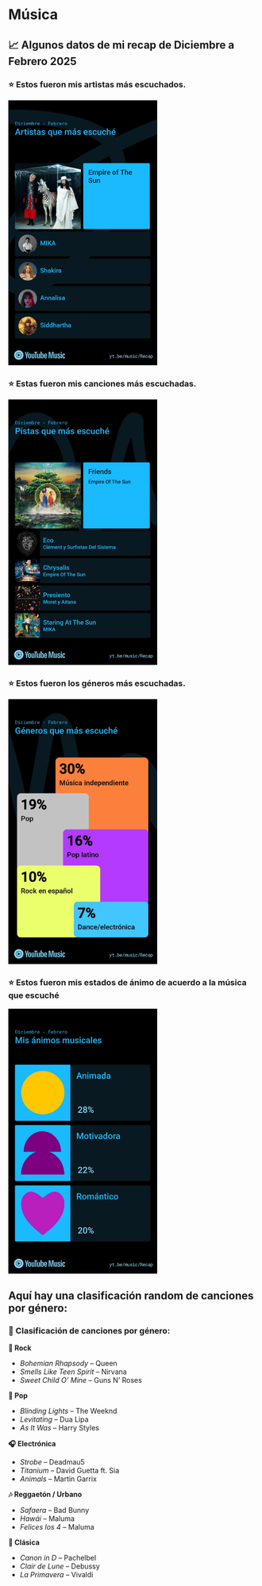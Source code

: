 # Música

## 📈 Algunos datos de mi recap de Diciembre a Febrero 2025

### ⭐ Estos fueron mis artistas más escuchados.
<img src="musica.jpeg" alt="ArtistasEscuchados" width="300">


### ⭐ Estas fueron mis canciones más escuchadas.

<img src="songs.jpeg" alt="CancionesEscuchados" width="300">


### ⭐ Estos fueron los géneros más escuchadas.
<img src="generos.jpeg" alt="GénerosEscuchados" width="300">


### ⭐ Estos fueron mis estados de ánimo de acuerdo a la música que escuché
<img src="animos.jpeg" alt="EstadosEscuchados" width="300">

## Aquí hay una clasificación random de canciones por género:

### 🎵 Clasificación de canciones por género:

**🎸 Rock**
- *Bohemian Rhapsody* – Queen  
- *Smells Like Teen Spirit* – Nirvana  
- *Sweet Child O’ Mine* – Guns N’ Roses  

**🎤 Pop**
- *Blinding Lights* – The Weeknd  
- *Levitating* – Dua Lipa  
- *As It Was* – Harry Styles  

**🎧 Electrónica**
- *Strobe* – Deadmau5  
- *Titanium* – David Guetta ft. Sia  
- *Animals* – Martin Garrix  

**🎶 Reggaetón / Urbano**
- *Safaera* – Bad Bunny  
- *Hawái* – Maluma  
- *Felices los 4* – Maluma  

**🎻 Clásica**
- *Canon in D* – Pachelbel  
- *Clair de Lune* – Debussy  
- *La Primavera* – Vivaldi  
